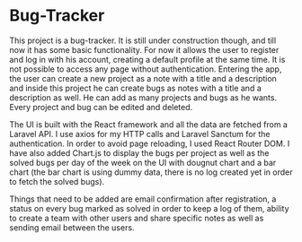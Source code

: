 # Bug-Tracker

This project is a bug-tracker. It is still under construction though, and till now it has some basic functionality. 
For now it allows the user to register and log in with his account, creating a default profile at the same time. It is not possible to access any page without authentication. Entering the app, the user can create a new project as a note with a title and a description and inside this project he can create bugs as notes with a title and a description as well. He can add as many projects and bugs as he wants. Every project and bug can be edited and deleted.

The UI is built with the React framework and all the data are fetched from a Laravel API. I use axios for my HTTP calls and Laravel Sanctum for the authentication. In order to avoid page reloading, I used React Router DOM. I have also added Chart.js to display the bugs per project as well as the solved bugs per day of the week on the UI with dougnut chart and a bar chart (the bar chart is using dummy data, there is no log created yet in order to fetch the solved bugs).

Things that need to be added are email confirmation after registration, a status on every bug marked as solved in order to keep a log of them, ability to create a team with other users and share specific notes as well as sending email between the users.
